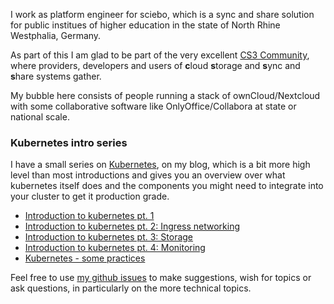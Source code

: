 I work as platform engineer for sciebo, which is a sync and share solution for
public institues of higher education in the state of North Rhine Westphalia,
Germany.

As part of this I am glad to be part of the very excellent
[CS3 Community](https://www.cs3community.org/), where providers, developers
and users of **c**loud **s**torage and **s**ync and **s**hare systems gather.

My bubble here consists of people running a stack of ownCloud/Nextcloud with
some collaborative software like OnlyOffice/Collabora at state or national
scale.

### Kubernetes intro series

I have a small series on [Kubernetes](https://deaddy.net/tag/kubernetes.html),
on my blog, which is a bit more high level than most introductions and gives
you an overview over what kubernetes itself does and the components you might
need to integrate into your cluster to get it production grade.

- [Introduction to kubernetes pt. 1](https://deaddy.net/introduction-to-kubernetes-pt-1.html)
- [Introduction to kubernetes pt. 2: Ingress networking](https://deaddy.net/introduction-to-kubernetes-pt-2-ingress-networking.html)
- [Introduction to kubernetes pt. 3: Storage](https://deaddy.net/introduction-to-kubernetes-pt-3-storage.html)
- [Introduction to kubernetes pt. 4: Monitoring](https://deaddy.net/introduction-to-kubernetes-pt-4-monitoring.html)
- [Kubernetes - some practices](https://deaddy.net/kubernetes-some-practices.html)

Feel free to use [my github issues](https://github.com/Deaddy/Deaddy/issues)
to make suggestions, wish for topics or ask questions, in particularly on the
more technical topics.

<!--
**Deaddy/Deaddy** is a ✨ _special_ ✨ repository because its `README.md` (this file) appears on your GitHub profile.

Here are some ideas to get you started:

- 🔭 I’m currently working on ...
- 🌱 I’m currently learning ...
- 👯 I’m looking to collaborate on ...
- 🤔 I’m looking for help with ...
- 💬 Ask me about ...
- 📫 How to reach me: ...
- 😄 Pronouns: ...
- ⚡ Fun fact: ...
-->
